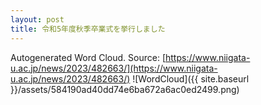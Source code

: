 ```yaml
---
layout: post
title: 令和5年度秋季卒業式を挙行しました
---
```

Autogenerated Word Cloud.
Source\: [https://www.niigata-u.ac.jp/news/2023/482663/](https://www.niigata-u.ac.jp/news/2023/482663/)
![WordCloud]({{ site.baseurl }}/assets/584190ad40dd74e6ba672a6ac0ed2499.png)